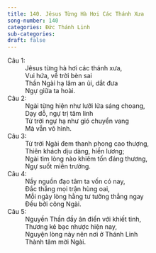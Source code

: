 ```yaml
---
title: 140. Jêsus Từng Hà Hơi Các Thánh Xưa
song-number: 140
categories: Đức Thánh Linh
sub-categories: 
draft: false
---
```

<dl><dt>Câu 1:</dt><dd data-verse="1">Jêsus từng hà hơi các thánh xưa, <br/>Vui hứa, về trời bèn sai <br/>Thần Ngài hạ lâm an ủi, dắt đưa <br/>Ngự giữa ta hoài. </dd><dt>Câu 2:</dt><dd data-verse="2"> Ngài từng hiện như lưỡi lửa sáng choang, <br/>Dạy dỗ, ngự trị tâm linh <br/>Từ trời ngự hạ như gió chuyển vang <br/>Mà vẫn vô hình. </dd><dt>Câu 3:</dt><dd data-verse="3">Từ trời Ngài đem thanh phong cao thượng, <br/>Thiên khách dịu dàng, hiền lương; <br/>Ngài tìm lòng nào khiêm tốn đáng thương, <br/>Ngự suốt miên trường. </dd><dt>Câu 4:</dt><dd data-verse="4">Nầy nguồn đạo tâm ta vốn có nay, <br/>Đắc thắng mọi trận hùng oai, <br/>Mỗi ngày lòng hằng tư tưởng thẳng ngay <br/>Đều bởi công Ngài. </dd><dt>Câu 5:</dt><dd data-verse="5">Nguyền Thần đầy ân điển với khiết tinh, <br/>Thương kẻ bạc nhược hiện nay, <br/>Nguyện lòng này nên nơi ở Thánh Linh <br/>Thành tâm mời Ngài. </dd></dl>